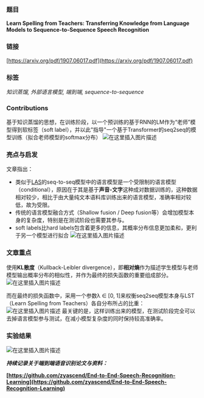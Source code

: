 ### 题目

**Learn Spelling from Teachers: Transferring Knowledge from Language
Models to Sequence-to-Sequence Speech Recognition**

### 链接

[https://arxiv.org/pdf/1907.06017.pdf](https://arxiv.org/pdf/1907.06017.pdf)

### 标签

*知识蒸馏, 外部语言模型, 端到端, sequence-to-sequence*

### Contributions
基于知识蒸馏的思想，在训练阶段，以一个预训练的基于RNN的LM作为“老师”模型得到软标签（soft label），并以此"指导"一个基于Transformer的seq2seq的模型训练（拟合老师模型的softmax分布）
![在这里插入图片描述](https://img-blog.csdnimg.cn/20201022201102339.png?x-oss-process=image/watermark,type_ZmFuZ3poZW5naGVpdGk,shadow_10,text_aHR0cHM6Ly9ibG9nLmNzZG4ubmV0L3p5Y29kZWNzZG4=,size_16,color_FFFFFF,t_70#pic_center)
### 亮点与启发
文章指出：

- 类似于[LAS](http://arxiv.org/abs/1508.01211)的seq-to-seq模型中的语言模型是一个受限制的语言模型（conditional），原因在于其是基于**声音-文字**这种成对数据训练的，这种数据相对较少，相比于由大量纯文本语料库训练出来的语言模型，准确率相对较低，故为受限。
- 传统的语言模型融合方式（Shallow fusion / Deep fusion等）会增加模型本身的复杂度，特别是在测试阶段也需要其参与。
- soft labels比hard labels包含着更多的信息，其概率分布信息更加柔和，更利于另一个模型进行拟合
![在这里插入图片描述](https://img-blog.csdnimg.cn/20201022202421823.png?x-oss-process=image/watermark,type_ZmFuZ3poZW5naGVpdGk,shadow_10,text_aHR0cHM6Ly9ibG9nLmNzZG4ubmV0L3p5Y29kZWNzZG4=,size_16,color_FFFFFF,t_70#pic_center)
### 文章重点
使用**KL散度**（Kullback-Leibler divergence），即**相对熵**作为描述学生模型与老师模型输出概率分布的相似性，并作为最终的损失函数的重要组成部分。
![在这里插入图片描述](https://img-blog.csdnimg.cn/20201022203859880.png#pic_center)

而在最终的损失函数中，采用一个参数λ ∈ [0, 1]来权衡seq2seq模型本身与LST（Learn Spelling from Teachers）各自分布所占的比重：
![在这里插入图片描述](https://img-blog.csdnimg.cn/20201022203729641.png#pic_center)
最关键的是，这样训练出来的模型，在测试阶段完全可以去掉语言模型参与测试，在减小模型复杂度的同时保持较高准确率。

### 实验结果
![在这里插入图片描述](https://img-blog.csdnimg.cn/20201022204445270.png?x-oss-process=image/watermark,type_ZmFuZ3poZW5naGVpdGk,shadow_10,text_aHR0cHM6Ly9ibG9nLmNzZG4ubmV0L3p5Y29kZWNzZG4=,size_16,color_FFFFFF,t_70#pic_center)

  

***持续记录关于端到端语音识别论文与资料：***

**[https://github.com/zyascend/End-to-End-Speech-Recognition-Learning](https://github.com/zyascend/End-to-End-Speech-Recognition-Learning)**